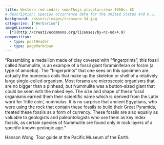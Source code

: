 ```yaml
---
title: Western red cedar; <em>Thuja plicata;</em> 1950s; BC
# description: Species occurrence data for the United States and U.S. Territories.
background: /assets/images/treasure-34.jpg
categories: ["Herbarium"]
imageLicense: |
  [*](http://creativecommons.org/licenses/by-nc-nd/4.0)
composition:
  - type: postHeader
  - type: pageMarkdown
---
```


“Resembling a medallion made of clay covered with "fingerprints”, this fossil called Nummulite, is an example of a fossil giant foraminiferan or foram (a type of amoeba). The “fingerprints” that one sees on this specimen are actually the numerous coils that make up the skeleton or shell of a relatively large single-celled organism. Most forams are microscopic organisms that are no bigger than a pinhead, but Nummulite was a button-sized giant that could be seen with the naked eye. The size and shape of these fossil organisms earned them their scientific name which is derived from the Latin word for ‘little coin’, nummulus. It is no surprise that ancient Egyptians, who were using the rock that contain these fossils to build their Great Pyramids, treated these fossils as a form of currency. These fossils are also equally as valuable to geologists and paleontologists who use them as key index fossils, as certain species of Nummulite are found only in rock layers of a specific known geologic age.“

Hanson Wong, Tour guide at the Pacific Museum of the Earth.